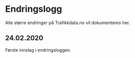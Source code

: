 # Endringslogg

Alle større endringer på Trafikkdata.no vil dokumenteres her.

## 24.02.2020

Første innslag i endringsloggen.
